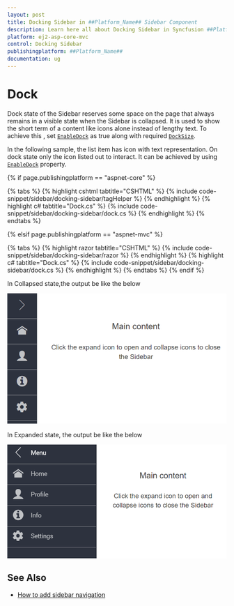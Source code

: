 ```yaml
---
layout: post
title: Docking Sidebar in ##Platform_Name## Sidebar Component
description: Learn here all about Docking Sidebar in Syncfusion ##Platform_Name## Sidebar component and more.
platform: ej2-asp-core-mvc
control: Docking Sidebar
publishingplatform: ##Platform_Name##
documentation: ug
---
```



# Dock

Dock state of the Sidebar reserves some space on the page that always remains in a visible state when the Sidebar is collapsed. It is used to show the short term of a content like icons alone instead of lengthy text. To achieve this , set [`EnableDock`](https://help.syncfusion.com/cr/aspnetcore-js2/Syncfusion.EJ2~Syncfusion.EJ2.Navigations.Sidebar~EnableDock.html) as true along with required [`DockSize`](https://help.syncfusion.com/cr/aspnetcore-js2/Syncfusion.EJ2~Syncfusion.EJ2.Navigations.Sidebar~DockSize.html).

In the following sample, the list item has icon with text representation. On dock state only the icon listed out to interact. It can be achieved by using [`EnableDock`](https://help.syncfusion.com/cr/aspnetcore-js2/Syncfusion.EJ2~Syncfusion.EJ2.Navigations.Sidebar~EnableDock.html) property.

{% if page.publishingplatform == "aspnet-core" %}

{% tabs %}
{% highlight cshtml tabtitle="CSHTML" %}
{% include code-snippet/sidebar/docking-sidebar/tagHelper %}
{% endhighlight %}
{% highlight c# tabtitle="Dock.cs" %}
{% include code-snippet/sidebar/docking-sidebar/dock.cs %}
{% endhighlight %}
{% endtabs %}

{% elsif page.publishingplatform == "aspnet-mvc" %}

{% tabs %}
{% highlight razor tabtitle="CSHTML" %}
{% include code-snippet/sidebar/docking-sidebar/razor %}
{% endhighlight %}
{% highlight c# tabtitle="Dock.cs" %}
{% include code-snippet/sidebar/docking-sidebar/dock.cs %}
{% endhighlight %}
{% endtabs %}
{% endif %}



In Collapsed state,the output be like the below

![Sidebar Sample](./images/dock.png)

In Expanded state, the output be like the below

![Sidebar Sample](./images/dock_expanded.png)

## See Also

* [How to add sidebar navigation](./how-to/layout-page-sidebar-with-treeview)
